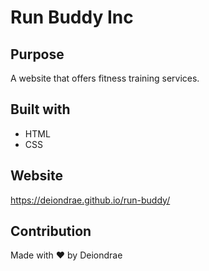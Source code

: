 # Run Buddy Inc

## Purpose
A website that offers fitness training services.

## Built with
* HTML
* CSS

## Website
https://deiondrae.github.io/run-buddy/

## Contribution
Made with ❤️ by Deiondrae
